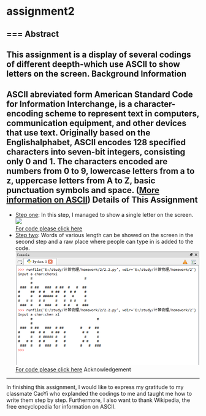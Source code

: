 # assignment2
===
Abstract <br>
---
This assignment is a display of several codings of different deepth-which use ASCII to show letters on the screen.
Background Information <br>
---
ASCII abreviated form American Standard Code for Information Interchange, is a character-encoding scheme to represent text in computers, communication equipment, and other devices that use text. Originally based on the Englishalphabet, ASCII encodes 128 specified characters into seven-bit integers, consisting only 0 and 1. The characters encoded are numbers from 0 to 9, lowercase letters from a to z, uppercase letters from A to Z, basic punctuation symbols and space. ([More information on ASCII](https://en.wikipedia.org/wiki/ASCII))
Details of This Assignment <br>
---
  * [Step one](https://github.com/ChenXi19/computational_physics_assignments_2013301020092/blob/master/2.1.py): In this step, I managed to show a single letter on the screen.<br>
![](https://raw.githubusercontent.com/ChenXi19/computational_physics_assignments_2013301020092/master/1%E5%9B%BE.png)<br>
[For code please click here](https://github.com/ChenXi19/computational_physics_assignments_2013301020092/blob/master/2.1.py)
  * [Step two](https://github.com/ChenXi19/computational_physics_assignments_2013301020092/blob/master/2.2.py): Words of various length can be showed on the screen in the second step and a raw place where people can type in is added to the code. <br>
![](https://raw.githubusercontent.com/ChenXi19/computational_physics_assignments_2013301020092/master/2.png)<br>
[For code please click here](https://github.com/ChenXi19/computational_physics_assignments_2013301020092/blob/master/2.2.py)
Acknowledgement <br>
---
In finishing this assignment, I would like to express my gratitude to my classmate CaoYi who explanded the codings to me and taught me how to write them step by step. Furthermore, I also want to thank Wikipedia, the free encyclopedia for information on ASCII.
